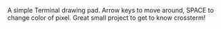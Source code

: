 A simple Terminal drawing pad. Arrow keys to move around, SPACE to change color of pixel. Great small project to get to know crossterm!